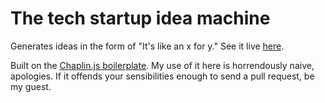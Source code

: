 The tech startup idea machine
==================

Generates ideas in the form of "It's like an x for y." See it live <a href="http://emilybertelson.com/startupideamachine">here</a>.

Built on the <a href="https://github.com/chaplinjs/chaplin-boilerplate-plain">Chaplin.js boilerplate</a>. My use of it here is horrendously naive, apologies. If it offends your sensibilities enough to send a pull request, be my guest.
